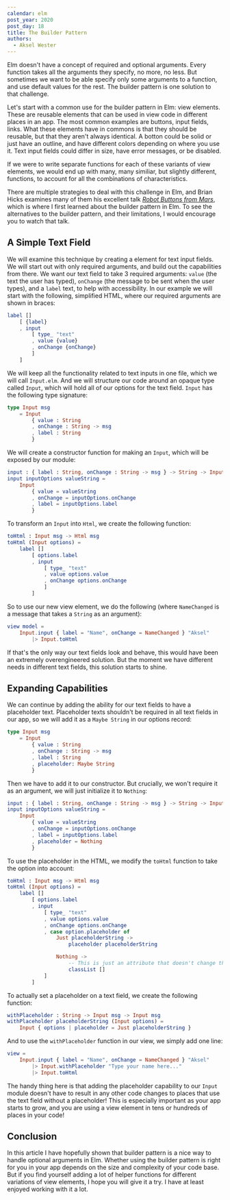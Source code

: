 ```yaml
---
calendar: elm
post_year: 2020
post_day: 18
title: The Builder Pattern
authors:
  - Aksel Wester
---
```

Elm doesn't have a concept of required and optional arguments. Every function takes all the arguments they specify, no more, no less. But sometimes we want to be able specify only some arguments to a function, and use default values for the rest. The builder pattern is one solution to that challenge.

Let's start with a common use for the builder pattern in Elm: view elements. These are reusable elements that can be used in view code in different places in an app. The most common examples are buttons, input fields, links. What these elements have in commons is that they should be reusable, but that they aren't always identical. A botton could be solid or just have an outline, and have different colors depending on where you use it. Text input fields could differ in size, have error messages, or be disabled.

If we were to write separate functions for each of these variants of view elements, we would end up with many, many similiar, but slightly different, functions, to account for all the combinations of characteristics.

There are multiple strategies to deal with this challenge in Elm, and Brian Hicks examines many of them his excellent talk [_Robot Buttons from Mars_](https://youtu.be/PDyWP-0H4Zo), which is where I first learned about the builder pattern in Elm. To see the alternatives to the builder pattern, and their limitations, I would encourage you to watch that talk.

## A Simple Text Field

We will examine this technique by creating a element for text input fields. We will start out with only required arguments, and build out the capabilities from there. We want our text field to take 3 required arguments: `value` (the text the user has typed), `onChange` (the message to be sent when the user types), and a `label` text, to help with accessibility. In our example we will start with the following, simplified HTML, where our required arguments are shown in braces:

```elm
label []
    [ {label}
    , input
        [ type_ "text"
        , value {value}
        , onChange {onChange}
        ]
    ]
```

We will keep all the functionality related to text inputs in one file, which we will call `Input.elm`. And we will structure our code around an opaque type called `Input`, which will hold all of our options for the text field. `Input` has the following type signature:

```elm
type Input msg
    = Input
        { value : String
        , onChange : String -> msg
        , label : String
        }
```

We will create a constructor function for making an `Input`, which will be exposed by our module:

```elm
input : { label : String, onChange : String -> msg } -> String -> Input msg
input inputOptions valueString =
    Input
        { value = valueString
        , onChange = inputOptions.onChange
        , label = inputOptions.label
        }
```

To transform an `Input` into `Html`, we create the following function:

```elm
toHtml : Input msg -> Html msg
toHtml (Input options) =
    label []
        [ options.label
        , input
            [ type_ "text"
            , value options.value
            , onChange options.onChange
            ]
        ]
```

So to use our new view element, we do the following (where `NameChanged` is a message that takes a `String` as an argument):

```elm
view model =
    Input.input { label = "Name", onChange = NameChanged } "Aksel"
        |> Input.toHtml
```

If that's the only way our text fields look and behave, this would have been an extremely overengineered solution. But the moment we have different needs in different text fields, this solution starts to shine.

## Expanding Capabilities

We can continue by adding the ability for our text fields to have a placeholder text. Placeholder texts shouldn't be required in all text fields in our app, so we will add it as a `Maybe String` in our options record:

```elm
type Input msg
    = Input
        { value : String
        , onChange : String -> msg
        , label : String
        , placeholder: Maybe String
        }
```

Then we have to add it to our constructor. But crucially, we won't require it as an argument, we will just initialize it to `Nothing`:

```elm
input : { label : String, onChange : String -> msg } -> String -> Input msg
input inputOptions valueString =
    Input
        { value = valueString
        , onChange = inputOptions.onChange
        , label = inputOptions.label
        , placeholder = Nothing
        }
```

To use the placeholder in the HTML, we modify the `toHtml` function to take the option into account:

```elm
toHtml : Input msg -> Html msg
toHtml (Input options) =
    label []
        [ options.label
        , input
            [ type_ "text"
            , value options.value
            , onChange options.onChange
            , case option.placeholder of
                Just placeholderString ->
                    placeholder placeholderString

                Nothing ->
                    -- This is just an attribute that doesn't change the html
                    classList []
            ]
        ]
```

To actually set a placeholder on a text field, we create the following function:

```elm
withPlaceholder : String -> Input msg -> Input msg
withPlaceholder placeholderString (Input options) =
    Input { options | placeholder = Just placeholderString }
```

And to use the `withPlaceholder` function in our view, we simply add one line:

```elm
view =
    Input.input { label = "Name", onChange = NameChanged } "Aksel"
        |> Input.withPlaceholder "Type your name here..."
        |> Input.toHtml
```

The handy thing here is that adding the placeholder capability to our `Input` module doesn't have to result in any other code changes to places that use the text field without a placeholder! This is especially important as your app starts to grow, and you are using a view element in tens or hundreds of places in your code!

## Conclusion

In this article I have hopefully shown that builder pattern is a nice way to handle optional arguments in Elm. Whether using the builder pattern is right for you in your app depends on the size and complexity of your code base. But if you find yourself adding a lot of helper functions for different variations of view elements, I hope you will give it a try. I have at least enjoyed working with it a lot.